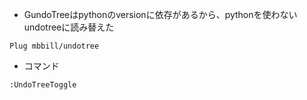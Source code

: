 - GundoTreeはpythonのversionに依存があるから、pythonを使わないundotreeに読み替えた

~~~
Plug mbbill/undotree
~~~

- コマンド
~~~
:UndoTreeToggle
~~~
